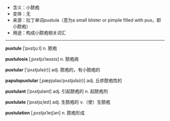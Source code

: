 - <span class="definition">含义：小脓疱</span>
- <span class="definition">变体：无</span>
- <span class="definition">来源：拉丁单词pustula（意为a small blister or pimple filled with pus，即小脓疱）</span>
- <span class="definition">用途：构成小脓疱相关词汇</span>


---


<span class="vocabulary">**pustule**</span> [ˈpʌstjuːl] n. 脓疱

<span class="vocabulary">**pustulosis**</span> [ˌpʌstjuˈləʊsɪs] n. 脓疱病

<span class="vocabulary">**pustular**</span> ['pʌstjulə(r)] adj. 脓疱的，有小脓疱的

<span class="vocabulary">**papulopustular**</span> [ˌpæpjʊləʊˈpʌstjʊlə(r)] adj. 丘疹脓疱性的

<span class="vocabulary">**pustulant**</span> [ˈpʌstjʊlənt] adj. 引起脓疱的 n. 起脓疱剂

<span class="vocabulary">**pustulate**</span> [ˈpʌstjʊˌleɪt] adj. 生脓疱的 v.（使）生脓疱

<span class="vocabulary">**pustulation**</span> [ˌpʌstjʊˈleɪʃən] n. 脓疱形成
